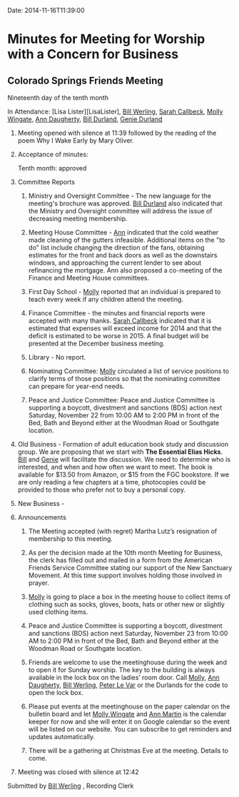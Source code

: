 Date: 2014-11-16T11:39:00

[AnnDaugherty]: /Friends/AnnDaugherty
[AnnMartin]: /Friends/AnnGrantMartin
[BillWerling]: /Friends/BillWerling
[BillDurland]: /Friends/BillDurland
[GenieDurland]: /Friends/GenieDurland
[JeremyNelson]: /Friends/JeremyNelson
[JohnGallagher]: /Friends/JohnGallagher
[NancyAndrew]: /Friends/NancyAndrew
[MollyWingate]: /Friends/MollyWingate
[PeterLeVar]: /Friends/PeterLeVar
[PhilFriesen]: /Friends/PhilFriesen
[SarahCallbeck]: /Friends/SarahCallbeck

# Minutes for Meeting for Worship with a Concern for Business
## Colorado Springs Friends Meeting

Nineteenth day of the tenth month

In Attendance: [Lisa Lister][LisaLister], [Bill Werling][BillWerling], [Sarah Callbeck][SarahCallbeck], 
[Molly Wingate][MollyWingate], [Ann Daugherty][AnnDaugherty], [Bill Durland][BillDurland], 
[Genie Durland][GenieDurland]

1.  Meeting opened with silence at 11:39 followed by the reading of the poem 
    Why I Wake Early by Mary Oliver.

2.  Acceptance of minutes:

    Tenth month: approved 

3.  Committee Reports

    1.  Ministry and Oversight Committee - The new language for the meeting's 
        brochure was approved. [Bill Durland][BillDurland] also indicated that the 
        Ministry and Oversight committee will address the issue of decreasing meeting 
        membership.

    2.  Meeting House Committee - [Ann][AnnDaugherty] indicated that the cold weather 
        made cleaning of the gutters infeasible.  Additional items on the "to do" list include changing the 
        direction of the fans, obtaining estimates for the front and back doors as well as 
        the downstairs windows,  and approaching the current lender to see about 
        refinancing the mortgage.  Ann also proposed a co-meeting of the Finance and 
        Meeting House committees. 

    3.  First Day School - [Molly][MollyWingate] reported that an individual is prepared to teach every 
        week if any children attend the meeting.

    4.  Finance Committee - the minutes and financial reports were accepted with many 
        thanks. [Sarah Callbeck][SarahCallbeck] indicated that it is estimated that expenses will exceed 
        income for 2014 and that the deficit is estimated to be worse in 2015.  A final 
        budget will be presented at the December business meeting.

    5.  Library - No report.

    6.  Nominating Committee: [Molly][MollyWingate] circulated a list of service positions to clarify 
        terms of those positions so that the nominating committee can prepare for year-end needs.

    7.  Peace and Justice Committee: Peace and Justice Committee is supporting a 
        boycott, divestment and sanctions (BDS) action next Saturday, November 22 
        from 10:00 AM to 2:00 PM in front of the Bed, Bath and Beyond either at the 
        Woodman Road or Southgate location. 

2.  Old Business - Formation of adult education book study and discussion group.  We are 
    proposing that we start with **The Essential Elias Hicks**.  [Bill][BillDurland] and 
    [Genie][GenieDurland] will facilitate the discussion.  We need to determine who is 
    interested, and when and how often we want to meet.  The book is available for $13.50 
    from Amazon, or $15 from the FGC bookstore.  If we are only reading a few chapters at a 
    time, photocopies could be provided to those who prefer not to buy a personal copy.

3.  New Business -

4.  Announcements

    1.  The Meeting accepted (with regret) Martha Lutz’s resignation of membership to 
        this meeting.

    2.  As per the decision made at the 10th month Meeting for Business, the clerk has 
        filled out and mailed in a form from the American Friends Service Committee 
        stating our support of the New Sanctuary Movement.  At this time support involves 
        holding those involved in prayer.  

    3.  [Molly][MollyWingate] is going to place a box in the meeting house to collect items of clothing 
        such as socks, gloves, boots, hats or other new or slightly used clothing items.

    4.  Peace and Justice Committee is supporting a boycott, divestment and sanctions 
        (BDS) action next Saturday, November 23 from 10:00 AM to 2:00 PM in front of 
        the Bed, Bath and Beyond either at the Woodman Road or Southgate location.

    5.  Friends are welcome to use the meetinghouse during the week and to open it for 
        Sunday worship. The key to the building is always available in the lock box on 
        the ladies’ room door. Call [Molly][MollyWingate], [Ann Daugherty][AnnDaugherty], 
        [Bill Werling][BillWerling], [Peter Le Var][PeterLeVar] or 
        the Durlands for the code to open the lock box.

    6.  Please put events at the meetinghouse on the paper calendar on the bulletin board 
        and let [Molly Wingate][MollyWingate] and [Ann Martin][AnnMartin] is the calendar 
        keeper for now and she will enter it on Google calendar so the event will be listed on 
        our website.  You can subscribe to get reminders and updates automatically.

    7.  There will be a gathering at Christmas Eve at the meeting.  Details to come.   

5. Meeting was closed with silence at 12:42

Submitted by [Bill Werling][BillWerling] , Recording Clerk
